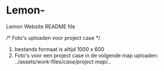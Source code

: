 # Lemon-
Lemon Website README file

/* Foto's uploaden voor project case */

1. bestands formaat is altijd 1000 x 600
2. Foto's voor een project case in de volgende map uploaden: ../assets/work-files/*case/project map*/..